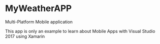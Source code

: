 # MyWeatherAPP
Multi-Platform Mobile application


This app is only an example to learn about Mobile Apps with Visual Studio 2017 using Xamarin

